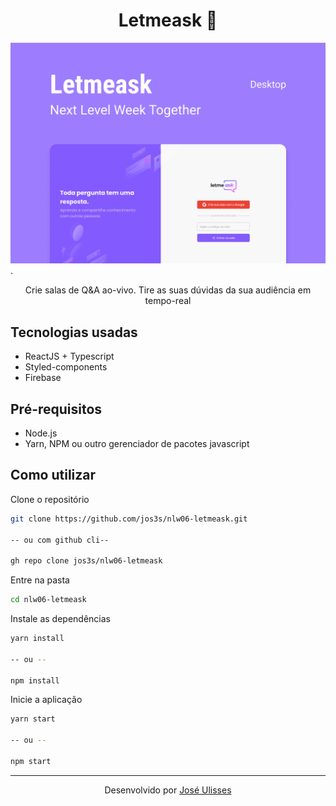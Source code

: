 <h1 align="center">Letmeask 💬</h1>

![Create React App](./.github/letmeask.png).

<p align="center">
  Crie salas de Q&amp;A ao-vivo. Tire as suas dúvidas da sua audiência em tempo-real
</p>

## Tecnologias usadas

- ReactJS + Typescript
- Styled-components
- Firebase

## Pré-requisitos

- Node.js
- Yarn, NPM ou outro gerenciador de pacotes javascript

## Como utilizar

Clone o repositório

```bash
git clone https://github.com/jos3s/nlw06-letmeask.git

-- ou com github cli--

gh repo clone jos3s/nlw06-letmeask
```

Entre na pasta

```bash
cd nlw06-letmeask
```

Instale as dependências

```bash
yarn install 

-- ou --

npm install
```

Inicie a aplicação

```bash
yarn start 

-- ou --

npm start
```

---  

<p align="center">
  Desenvolvido  por <a href="https://github.com/jos3s">José Ulisses </a>
</p>
